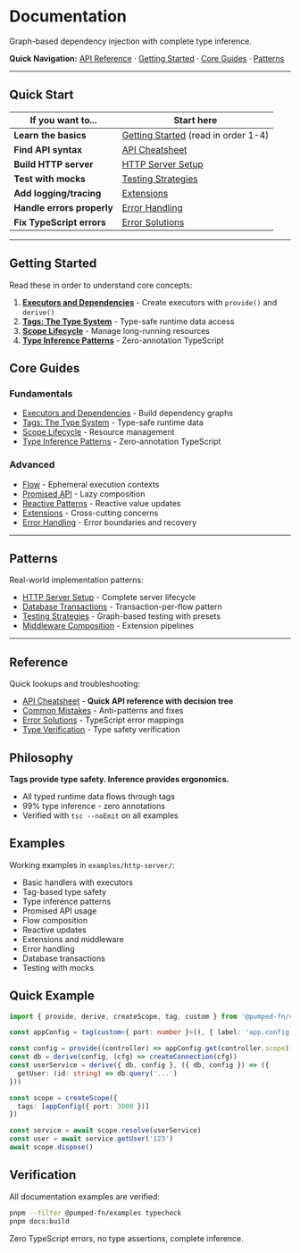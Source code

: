 # Documentation

Graph-based dependency injection with complete type inference.

**Quick Navigation:** [API Reference](#reference) · [Getting Started](#getting-started) · [Core Guides](#core-guides) · [Patterns](#patterns)

---

## Quick Start

| If you want to...             | Start here                                                    |
|-------------------------------|---------------------------------------------------------------|
| **Learn the basics**          | [Getting Started](#getting-started) (read in order 1-4)       |
| **Find API syntax**           | [API Cheatsheet](./reference/api-cheatsheet.md)               |
| **Build HTTP server**         | [HTTP Server Setup](./patterns/http-server-setup.md)          |
| **Test with mocks**           | [Testing Strategies](./patterns/testing-strategies.md)        |
| **Add logging/tracing**       | [Extensions](./guides/09-extensions.md)                       |
| **Handle errors properly**    | [Error Handling](./guides/10-error-handling.md)               |
| **Fix TypeScript errors**     | [Error Solutions](./reference/error-solutions.md)             |

---

## Getting Started

Read these in order to understand core concepts:

1. **[Executors and Dependencies](./guides/01-executors-and-dependencies.md)** - Create executors with `provide()` and `derive()`
2. **[Tags: The Type System](./guides/02-tags-the-type-system.md)** - Type-safe runtime data access
3. **[Scope Lifecycle](./guides/03-scope-lifecycle.md)** - Manage long-running resources
4. **[Type Inference Patterns](./guides/04-type-inference-patterns.md)** - Zero-annotation TypeScript

## Core Guides

### Fundamentals
- [Executors and Dependencies](./guides/01-executors-and-dependencies.md) - Build dependency graphs
- [Tags: The Type System](./guides/02-tags-the-type-system.md) - Type-safe runtime data
- [Scope Lifecycle](./guides/03-scope-lifecycle.md) - Resource management
- [Type Inference Patterns](./guides/04-type-inference-patterns.md) - Zero-annotation TypeScript

### Advanced
- [Flow](./guides/05-flow.md) - Ephemeral execution contexts
- [Promised API](./guides/07-promised-api.md) - Lazy composition
- [Reactive Patterns](./guides/08-reactive-patterns.md) - Reactive value updates
- [Extensions](./guides/09-extensions.md) - Cross-cutting concerns
- [Error Handling](./guides/10-error-handling.md) - Error boundaries and recovery

---

## Patterns

Real-world implementation patterns:

- [HTTP Server Setup](./patterns/http-server-setup.md) - Complete server lifecycle
- [Database Transactions](./patterns/database-transactions.md) - Transaction-per-flow pattern
- [Testing Strategies](./patterns/testing-strategies.md) - Graph-based testing with presets
- [Middleware Composition](./patterns/middleware-composition.md) - Extension pipelines

---

## Reference

Quick lookups and troubleshooting:

- [API Cheatsheet](./reference/api-cheatsheet.md) - **Quick API reference with decision tree**
- [Common Mistakes](./reference/common-mistakes.md) - Anti-patterns and fixes
- [Error Solutions](./reference/error-solutions.md) - TypeScript error mappings
- [Type Verification](./reference/type-verification.md) - Type safety verification

## Philosophy

**Tags provide type safety. Inference provides ergonomics.**

- All typed runtime data flows through tags
- 99% type inference - zero annotations
- Verified with `tsc --noEmit` on all examples

## Examples

Working examples in `examples/http-server/`:
- Basic handlers with executors
- Tag-based type safety
- Type inference patterns
- Promised API usage
- Flow composition
- Reactive updates
- Extensions and middleware
- Error handling
- Database transactions
- Testing with mocks

## Quick Example

```typescript
import { provide, derive, createScope, tag, custom } from '@pumped-fn/core-next'

const appConfig = tag(custom<{ port: number }>(), { label: 'app.config' })

const config = provide((controller) => appConfig.get(controller.scope))
const db = derive(config, (cfg) => createConnection(cfg))
const userService = derive({ db, config }, ({ db, config }) => ({
  getUser: (id: string) => db.query('...')
}))

const scope = createScope({
  tags: [appConfig({ port: 3000 })]
})

const service = await scope.resolve(userService)
const user = await service.getUser('123')
await scope.dispose()
```

## Verification

All documentation examples are verified:

```bash
pnpm --filter @pumped-fn/examples typecheck
pnpm docs:build
```

Zero TypeScript errors, no type assertions, complete inference.
